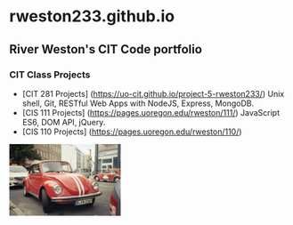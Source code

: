  <h1>rweston233.github.io</h1>
  <h2>River Weston's CIT Code portfolio </h2>
  <h3>CIT Class Projects</h3>

  - [CIT 281 Projects] (https://uo-cit.github.io/project-5-rweston233/) Unix shell, Git, RESTful Web Apps with NodeJS, Express, MongoDB.
  - [CIS 111 Projects] (https://pages.uoregon.edu/rweston/111/) JavaScript ES6, DOM API, jQuery.
  - [CIS 110 Projects] (https://pages.uoregon.edu/rweston/110/)
  
  <img src="images/RedBeetle.jpeg" alt="red RedBeetle" width="200">
